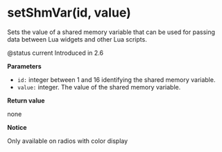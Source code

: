# setShmVar(id, value)

Sets the value of a shared memory variable that can be used for passing data between Lua widgets and other Lua scripts.

@status current Introduced in 2.6

**Parameters**

* `id:` integer between 1 and 16 identifying the shared memory variable.
* `value:` integer. The value of the shared memory variable.

**Return value**

none

**Notice**

Only available on radios with color display
